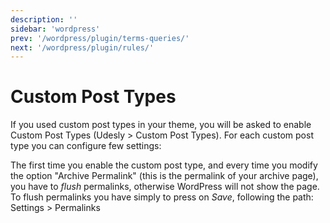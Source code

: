 ```yaml
---
description: ''
sidebar: 'wordpress'
prev: '/wordpress/plugin/terms-queries/'
next: '/wordpress/plugin/rules/'
---
```


# Custom Post Types

If you used custom post types in your theme, you will be asked to enable Custom Post Types (Udesly > Custom Post Types). For each custom post type you can configure few settings:

<div align="center">
  <g-image src="~/assets/images/udesly-cpt-plugin.png" />
</div>

The first time you enable the custom post type, and every time you modify the option "Archive Permalink" (this is the permalink of your archive page), you have to *flush* permalinks, otherwise WordPress will not show the page. To flush permalinks you have simply to press on *Save*, following the path: Settings > Permalinks